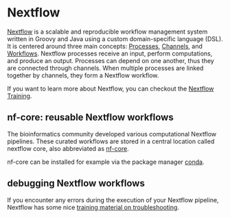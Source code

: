 # Nextflow

[Nextflow](https://www.nextflow.io/) is a scalable and reproducible workflow management system written in Groovy and Java using a custom domain-specific language (DSL).
It is centered around three main concepts: [Processes](https://www.nextflow.io/docs/latest/process.html), [Channels](https://www.nextflow.io/docs/latest/channel.html), and [Workflows](https://www.nextflow.io/docs/latest/workflow.html). Nextflow processes receive an input, perform computations, and produce an output. Processes can depend on one another, thus they are connected through channels.
When multiple processes are linked together by channels, they form a Nextflow workflow.

If you want to learn more about Nextflow, you can checkout the [Nextflow Training](https://training.nextflow.io/).

## nf-core: reusable Nextflow workflows

The bioinformatics community developed various computational Nextflow pipelines.
These curated workflows are stored in a central location called nextflow core, also abbreviated as [nf-core](https://nf-co.re/).

nf-core can be installed for example via the package manager [conda](https://nf-co.re/docs/nf-core-tools/installation).

## debugging Nextflow workflows

If you encounter any errors during the execution of your Nextflow pipeline, Nextflow has some nice [training material on troubleshooting](https://training.nextflow.io/basic_training/debugging/).

